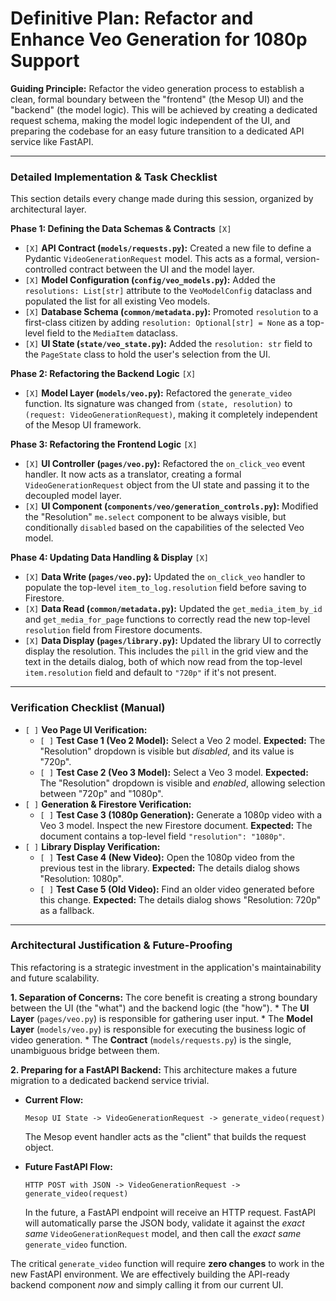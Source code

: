 # Definitive Plan: Refactor and Enhance Veo Generation for 1080p Support

**Guiding Principle:** Refactor the video generation process to establish a clean, formal boundary between the "frontend" (the Mesop UI) and the "backend" (the model logic). This will be achieved by creating a dedicated request schema, making the model logic independent of the UI, and preparing the codebase for an easy future transition to a dedicated API service like FastAPI.

---

### Detailed Implementation & Task Checklist

This section details every change made during this session, organized by architectural layer.

**Phase 1: Defining the Data Schemas & Contracts** `[X]`

*   `[X]` **API Contract (`models/requests.py`):** Created a new file to define a Pydantic `VideoGenerationRequest` model. This acts as a formal, version-controlled contract between the UI and the model layer.
*   `[X]` **Model Configuration (`config/veo_models.py`):** Added the `resolutions: List[str]` attribute to the `VeoModelConfig` dataclass and populated the list for all existing Veo models.
*   `[X]` **Database Schema (`common/metadata.py`):** Promoted `resolution` to a first-class citizen by adding `resolution: Optional[str] = None` as a top-level field to the `MediaItem` dataclass.
*   `[X]` **UI State (`state/veo_state.py`):** Added the `resolution: str` field to the `PageState` class to hold the user's selection from the UI.

**Phase 2: Refactoring the Backend Logic** `[X]`

*   `[X]` **Model Layer (`models/veo.py`):** Refactored the `generate_video` function. Its signature was changed from `(state, resolution)` to `(request: VideoGenerationRequest)`, making it completely independent of the Mesop UI framework.

**Phase 3: Refactoring the Frontend Logic** `[X]`

*   `[X]` **UI Controller (`pages/veo.py`):** Refactored the `on_click_veo` event handler. It now acts as a translator, creating a formal `VideoGenerationRequest` object from the UI state and passing it to the decoupled model layer.
*   `[X]` **UI Component (`components/veo/generation_controls.py`):** Modified the "Resolution" `me.select` component to be always visible, but conditionally `disabled` based on the capabilities of the selected Veo model.

**Phase 4: Updating Data Handling & Display** `[X]`

*   `[X]` **Data Write (`pages/veo.py`):** Updated the `on_click_veo` handler to populate the top-level `item_to_log.resolution` field before saving to Firestore.
*   `[X]` **Data Read (`common/metadata.py`):** Updated the `get_media_item_by_id` and `get_media_for_page` functions to correctly read the new top-level `resolution` field from Firestore documents.
*   `[X]` **Data Display (`pages/library.py`):** Updated the library UI to correctly display the resolution. This includes the `pill` in the grid view and the text in the details dialog, both of which now read from the top-level `item.resolution` field and default to `"720p"` if it's not present.

---

### Verification Checklist (Manual)

*   `[ ]` **Veo Page UI Verification:**
    *   `[ ]` **Test Case 1 (Veo 2 Model):** Select a Veo 2 model. **Expected:** The "Resolution" dropdown is visible but *disabled*, and its value is "720p".
    *   `[ ]` **Test Case 2 (Veo 3 Model):** Select a Veo 3 model. **Expected:** The "Resolution" dropdown is visible and *enabled*, allowing selection between "720p" and "1080p".
*   `[ ]` **Generation & Firestore Verification:**
    *   `[ ]` **Test Case 3 (1080p Generation):** Generate a 1080p video with a Veo 3 model. Inspect the new Firestore document. **Expected:** The document contains a top-level field `"resolution": "1080p"`.
*   `[ ]` **Library Display Verification:**
    *   `[ ]` **Test Case 4 (New Video):** Open the 1080p video from the previous test in the library. **Expected:** The details dialog shows "Resolution: 1080p".
    *   `[ ]` **Test Case 5 (Old Video):** Find an older video generated before this change. **Expected:** The details dialog shows "Resolution: 720p" as a fallback.

---

### Architectural Justification & Future-Proofing

This refactoring is a strategic investment in the application's maintainability and future scalability.

**1. Separation of Concerns:** The core benefit is creating a strong boundary between the UI (the "what") and the backend logic (the "how").
    *   The **UI Layer** (`pages/veo.py`) is responsible for gathering user input.
    *   The **Model Layer** (`models/veo.py`) is responsible for executing the business logic of video generation.
    *   The **Contract** (`models/requests.py`) is the single, unambiguous bridge between them.

**2. Preparing for a FastAPI Backend:** This architecture makes a future migration to a dedicated backend service trivial.

*   **Current Flow:**
    ```
    Mesop UI State -> VideoGenerationRequest -> generate_video(request)
    ```
    The Mesop event handler acts as the "client" that builds the request object.

*   **Future FastAPI Flow:**
    ```
    HTTP POST with JSON -> VideoGenerationRequest -> generate_video(request)
    ```
    In the future, a FastAPI endpoint will receive an HTTP request. FastAPI will automatically parse the JSON body, validate it against the *exact same* `VideoGenerationRequest` model, and then call the *exact same* `generate_video` function.

The critical `generate_video` function will require **zero changes** to work in the new FastAPI environment. We are effectively building the API-ready backend component *now* and simply calling it from our current UI.